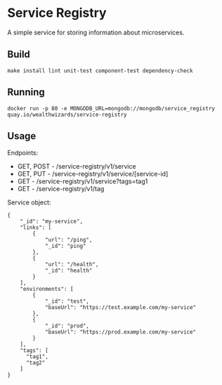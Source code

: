 # Service Registry

A simple service for storing information about microservices.

## Build

```
make install lint unit-test component-test dependency-check
```

## Running

```
docker run -p 80 -e MONGODB_URL=mongodb://mongodb/service_registry quay.io/wealthwizards/service-registry
```

## Usage

Endpoints:

* GET, POST - /service-registry/v1/service
* GET, PUT - /service-registry/v1/service/[service-id]
* GET - /service-registry/v1/service?tags=tag1
* GET - /service-registry/v1/tag

Service object:

```
{
    "_id": "my-service",
    "links": [
        {
            "url": "/ping",
            "_id": "ping"
        },
        {
            "url": "/health",
            "_id": "health"
        }
    ],
    "environments": [
        {
            "_id": "test",
            "baseUrl": "https://test.example.com/my-service"
        },
        {
            "_id": "prod",
            "baseUrl": "https://prod.example.com/my-service"
        }
    ],
    "tags": [
      "tag1",
      "tag2"
    ]
}
```
